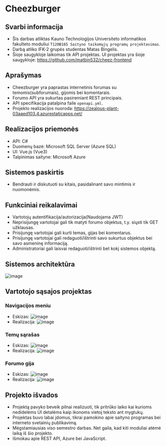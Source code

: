 # Cheezburger
## Svarbi informacija
- Šis darbas atliktas Kauno Technologijos Universiteto informatikos fakulteto moduliui `T120B165 Saityno taikomųjų programų projektavimas`.
- Darbą atliko IFK-2 grupės studentas Matas Bingelis.
- Šioje saugykloje laikomas tik API projektas. UI projektas yra šioje saugykloje: https://github.com/matbin532/cheez-frontend
## Aprašymas
- Cheezburger yra paprastas internetinis forumas su temomis(subforumais), gijomis bei komentarais.
- Forumo API yra sukurtas pasiremiant REST principais.
- API specifikacija patalpina faile `openapi.yml`.
- Projekto realizacijos nuoroda: https://zealous-plant-03aaed103.4.azurestaticapps.net/

## Realizacijos priemonės
- API: C#
- Duomenų bazė: Microsoft SQL Server (Azure SQL)
- UI: Vue.js (Vue3)
- Talpinimas saityne: Microsoft Azure

## Sistemos paskirtis
- Bendrauti ir diskutuoti su kitais, pasidalinant savo mintimis ir nuomonėmis.

## Funkciniai reikalavimai
- Vartotojų autentifikacija/autorizacija(Naudojama JWT)
- Neprisijungę vartotojai gali tik matyti forumo objektus, t.y. siųsti tik GET užklausas.
- Prisijungę vartotojai gali kurti temas, gijas bei komentarus.
- Prisijungę vartotojai gali redaguoti/ištrinti savo sukurtus objektus bei savo asmeninę informaciją.
- Administratoriai gali laisvai redaguoti/ištrinti bet kokį sistemos objektą.

## Sistemos architektūra
![image](https://github.com/user-attachments/assets/b400e5ad-1f04-474d-a2a2-8fd3d945c618)


## Vartotojo sąsajos projektas 
### Navigacijos meniu
- Eskizas:
![image](https://github.com/user-attachments/assets/1568c675-c69d-4e22-bdc1-94c85a2e5a0a)
- Realizacija:
![image](https://github.com/user-attachments/assets/bf678d7f-d510-4759-816e-4c4d48c1f038)
### Temų sąrašas
- Eskizas:
![image](https://github.com/user-attachments/assets/67a6debc-e5d5-40f4-8410-9e04242999c9)
- Realizacija:
![image](https://github.com/user-attachments/assets/c0c1025c-10e4-4e78-867b-7d05c21ab1fe)
### Forumo gija
- Eskizas:
![image](https://github.com/user-attachments/assets/2c9d5f63-4bee-4e70-9dcd-071ef901d646)
- Realizacija:
![image](https://github.com/user-attachments/assets/69ad974a-afbe-45e9-8016-bd0c059f371e)

## Projekto išvados
- Projektą pavyko beveik pilnai realizuoti, tik pritrūko laiko kai kurioms nedidelėms UI detalėms kaip ikonoms vietoj teksto ant mygtukų.
- Projektas buvo labai įdomus, tikrai pamokino apie saityno programas bei interneto svetainių publikavimą.
- Mėgstamiausias viso semestro darbas. Net gaila, kad kiti moduliai atėmė laiką iš šio projekto.
- Išmokau apie REST API, Azure bei JavaScript.

